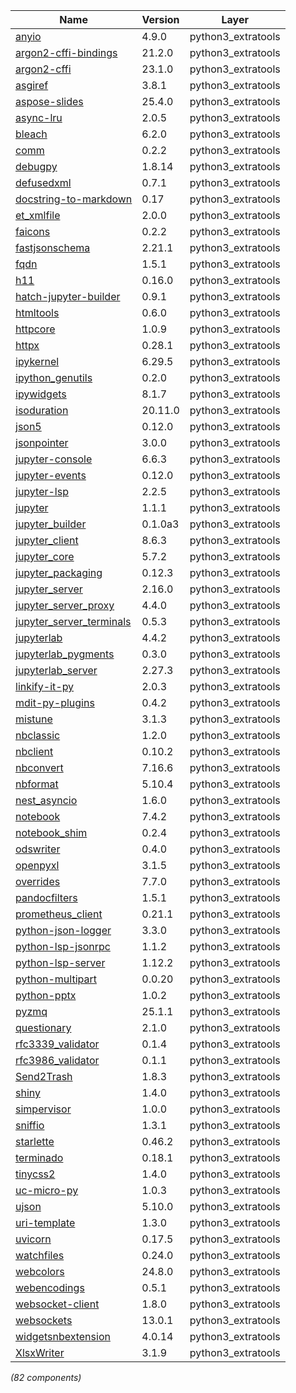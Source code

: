 | Name | Version | Layer |
| --- | --- | --- |
| [anyio](https://pypi.org/project/anyio) | 4.9.0 | python3_extratools |
| [argon2-cffi-bindings](https://github.com/hynek/argon2-cffi-bindings) | 21.2.0 | python3_extratools |
| [argon2-cffi](https://pypi.org/project/argon2-cffi) | 23.1.0 | python3_extratools |
| [asgiref](https://github.com/django/asgiref/) | 3.8.1 | python3_extratools |
| [aspose-slides](https://products.aspose.com/slides/python-net/) | 25.4.0 | python3_extratools |
| [async-lru](https://github.com/aio-libs/async-lru) | 2.0.5 | python3_extratools |
| [bleach](https://github.com/mozilla/bleach) | 6.2.0 | python3_extratools |
| [comm](https://github.com/ipython/comm) | 0.2.2 | python3_extratools |
| [debugpy](https://aka.ms/debugpy) | 1.8.14 | python3_extratools |
| [defusedxml](https://github.com/tiran/defusedxml) | 0.7.1 | python3_extratools |
| [docstring-to-markdown](https://pypi.org/project/docstring-to-markdown) | 0.17 | python3_extratools |
| [et_xmlfile](https://foss.heptapod.net/openpyxl/et_xmlfile) | 2.0.0 | python3_extratools |
| [faicons](https://github.com/rstudio/py-faicons) | 0.2.2 | python3_extratools |
| [fastjsonschema](https://github.com/horejsek/python-fastjsonschema) | 2.21.1 | python3_extratools |
| [fqdn](https://github.com/ypcrts/fqdn) | 1.5.1 | python3_extratools |
| [h11](https://github.com/python-hyper/h11) | 0.16.0 | python3_extratools |
| [hatch-jupyter-builder](https://pypi.org/project/hatch-jupyter-builder) | 0.9.1 | python3_extratools |
| [htmltools](https://pypi.org/project/htmltools) | 0.6.0 | python3_extratools |
| [httpcore](https://www.encode.io/httpcore/) | 1.0.9 | python3_extratools |
| [httpx](https://github.com/encode/httpx) | 0.28.1 | python3_extratools |
| [ipykernel](https://ipython.org) | 6.29.5 | python3_extratools |
| [ipython_genutils](http://ipython.org) | 0.2.0 | python3_extratools |
| [ipywidgets](http://jupyter.org) | 8.1.7 | python3_extratools |
| [isoduration](https://github.com/bolsote/isoduration) | 20.11.0 | python3_extratools |
| [json5](https://pypi.org/project/json5) | 0.12.0 | python3_extratools |
| [jsonpointer](https://github.com/stefankoegl/python-json-pointer) | 3.0.0 | python3_extratools |
| [jupyter-console](https://jupyter.org) | 6.6.3 | python3_extratools |
| [jupyter-events](http://jupyter.org) | 0.12.0 | python3_extratools |
| [jupyter-lsp](https://pypi.org/project/jupyter-lsp) | 2.2.5 | python3_extratools |
| [jupyter](https://jupyter.org) | 1.1.1 | python3_extratools |
| [jupyter_builder](https://jupyter.org) | 0.1.0a3 | python3_extratools |
| [jupyter_client](https://jupyter.org) | 8.6.3 | python3_extratools |
| [jupyter_core](https://jupyter.org) | 5.7.2 | python3_extratools |
| [jupyter_packaging](http://jupyter.org) | 0.12.3 | python3_extratools |
| [jupyter_server](https://jupyter-server.readthedocs.io) | 2.16.0 | python3_extratools |
| [jupyter_server_proxy](https://pypi.org/project/jupyter_server_proxy) | 4.4.0 | python3_extratools |
| [jupyter_server_terminals](https://jupyter.org) | 0.5.3 | python3_extratools |
| [jupyterlab](https://jupyter.org) | 4.4.2 | python3_extratools |
| [jupyterlab_pygments](https://github.com/jupyterlab/jupyterlab_pygments) | 0.3.0 | python3_extratools |
| [jupyterlab_server](https://jupyterlab-server.readthedocs.io) | 2.27.3 | python3_extratools |
| [linkify-it-py](https://github.com/tsutsu3/linkify-it-py) | 2.0.3 | python3_extratools |
| [mdit-py-plugins](https://github.com/executablebooks/mdit-py-plugins) | 0.4.2 | python3_extratools |
| [mistune](https://pypi.org/project/mistune) | 3.1.3 | python3_extratools |
| [nbclassic](https://github.com/jupyter/nbclassic) | 1.2.0 | python3_extratools |
| [nbclient](https://jupyter.org) | 0.10.2 | python3_extratools |
| [nbconvert](https://jupyter.org) | 7.16.6 | python3_extratools |
| [nbformat](https://jupyter.org) | 5.10.4 | python3_extratools |
| [nest_asyncio](https://github.com/erdewit/nest_asyncio) | 1.6.0 | python3_extratools |
| [notebook](https://github.com/jupyter/notebook) | 7.4.2 | python3_extratools |
| [notebook_shim](https://pypi.org/project/notebook_shim) | 0.2.4 | python3_extratools |
| [odswriter](https://github.com/mmulqueen/odswriter) | 0.4.0 | python3_extratools |
| [openpyxl](https://openpyxl.readthedocs.io) | 3.1.5 | python3_extratools |
| [overrides](https://github.com/mkorpela/overrides) | 7.7.0 | python3_extratools |
| [pandocfilters](http://github.com/jgm/pandocfilters) | 1.5.1 | python3_extratools |
| [prometheus_client](https://github.com/prometheus/client_python) | 0.21.1 | python3_extratools |
| [python-json-logger](https://nhairs.github.io/python-json-logger) | 3.3.0 | python3_extratools |
| [python-lsp-jsonrpc](https://github.com/python-lsp/python-lsp-jsonrpc) | 1.1.2 | python3_extratools |
| [python-lsp-server](https://github.com/python-lsp/python-lsp-server) | 1.12.2 | python3_extratools |
| [python-multipart](https://github.com/Kludex/python-multipart) | 0.0.20 | python3_extratools |
| [python-pptx](https://github.com/scanny/python-pptx) | 1.0.2 | python3_extratools |
| [pyzmq](https://pyzmq.readthedocs.org) | 25.1.1 | python3_extratools |
| [questionary](https://github.com/tmbo/questionary) | 2.1.0 | python3_extratools |
| [rfc3339_validator](https://github.com/naimetti/rfc3339-validator) | 0.1.4 | python3_extratools |
| [rfc3986_validator](https://github.com/naimetti/rfc3986-validator) | 0.1.1 | python3_extratools |
| [Send2Trash](https://github.com/arsenetar/send2trash) | 1.8.3 | python3_extratools |
| [shiny](https://github.com/posit-dev/py-shiny) | 1.4.0 | python3_extratools |
| [simpervisor](https://pypi.org/project/simpervisor) | 1.0.0 | python3_extratools |
| [sniffio](https://github.com/python-trio/sniffio) | 1.3.1 | python3_extratools |
| [starlette](https://github.com/encode/starlette) | 0.46.2 | python3_extratools |
| [terminado](https://github.com/jupyter/terminado) | 0.18.1 | python3_extratools |
| [tinycss2](https://www.courtbouillon.org/tinycss2) | 1.4.0 | python3_extratools |
| [uc-micro-py](https://github.com/tsutsu3/uc.micro-py) | 1.0.3 | python3_extratools |
| [ujson](https://github.com/ultrajson/ultrajson) | 5.10.0 | python3_extratools |
| [uri-template](https://gitlab.linss.com/open-source/python/uri-template) | 1.3.0 | python3_extratools |
| [uvicorn](https://www.uvicorn.org/) | 0.17.5 | python3_extratools |
| [watchfiles](https://github.com/samuelcolvin/watchfiles) | 0.24.0 | python3_extratools |
| [webcolors](https://github.com/ubernostrum/webcolors) | 24.8.0 | python3_extratools |
| [webencodings](https://github.com/SimonSapin/python-webencodings) | 0.5.1 | python3_extratools |
| [websocket-client](https://github.com/websocket-client/websocket-client.git) | 1.8.0 | python3_extratools |
| [websockets](https://github.com/python-websockets/websockets) | 13.0.1 | python3_extratools |
| [widgetsnbextension](http://jupyter.org) | 4.0.14 | python3_extratools |
| [XlsxWriter](https://github.com/jmcnamara/XlsxWriter) | 3.1.9 | python3_extratools |

*(82 components)*
